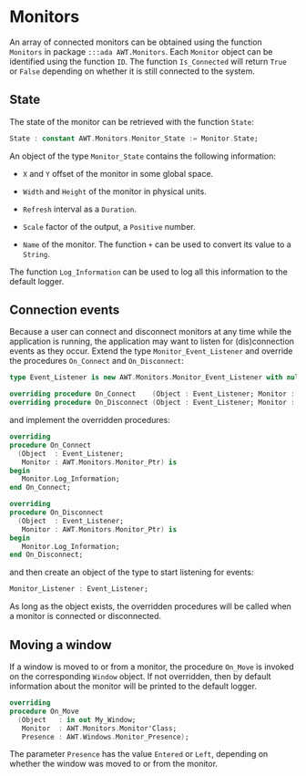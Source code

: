 # Monitors

An array of connected monitors can be obtained using the function
`Monitors` in package `:::ada AWT.Monitors`. Each `Monitor` object
can be identified using the function `ID`. The function `Is_Connected`
will return `True` or `False` depending on whether it is still connected
to the system.

## State

The state of the monitor can be retrieved with the function `State`:

```ada
State : constant AWT.Monitors.Monitor_State := Monitor.State;
```

An object of the type `Monitor_State` contains the following information:

- `X` and `Y` offset of the monitor in some global space.

- `Width` and `Height` of the monitor in physical units.

- `Refresh` interval as a `Duration`.

- `Scale` factor of the output, a `Positive` number.

- `Name` of the monitor. The function `+` can be used to convert
  its value to a `String`.

The function `Log_Information` can be used to log all this information
to the default logger.

## Connection events

Because a user can connect and disconnect monitors at any time while the
application is running, the application may want to listen for (dis)connection
events as they occur.
Extend the type `Monitor_Event_Listener` and override the
procedures `On_Connect` and `On_Disconnect`:

```ada
type Event_Listener is new AWT.Monitors.Monitor_Event_Listener with null record;

overriding procedure On_Connect    (Object : Event_Listener; Monitor : AWT.Monitors.Monitor_Ptr);
overriding procedure On_Disconnect (Object : Event_Listener; Monitor : AWT.Monitors.Monitor_Ptr);
```

and implement the overridden procedures:

```ada
overriding
procedure On_Connect
  (Object  : Event_Listener;
   Monitor : AWT.Monitors.Monitor_Ptr) is
begin
   Monitor.Log_Information;
end On_Connect;

overriding
procedure On_Disconnect
  (Object  : Event_Listener;
   Monitor : AWT.Monitors.Monitor_Ptr) is
begin
   Monitor.Log_Information;
end On_Disconnect;
```

and then create an object of the type to start listening for events:

```ada
Monitor_Listener : Event_Listener;
```

As long as the object exists, the overridden procedures will be called when
a monitor is connected or disconnected.

## Moving a window

If a window is moved to or from a monitor, the procedure `On_Move` is
invoked on the corresponding `Window` object.
If not overridden, then by default information about the monitor will
be printed to the default logger.

```ada
overriding
procedure On_Move
  (Object   : in out My_Window;
   Monitor  : AWT.Monitors.Monitor'Class;
   Presence : AWT.Windows.Monitor_Presence);
```

The parameter `Presence` has the value `Entered` or `Left`, depending
on whether the window was moved to or from the monitor.
